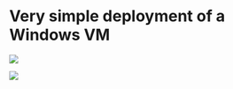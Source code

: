 # Very simple deployment of a Windows VM

<a href="https://portal.azure.com/#create/Microsoft.Template/uri/https%3A%2F%2Fraw.githubusercontent.com%2Fnikhilmalde1%2FAzureTemplates%2Fmaster%2Fvnet.json" target="_blank">
    <img src="http://azuredeploy.net/deploybutton.png"/>
</a>

<a href="https://raw.githubusercontent.com/nikhilmalde1/AzureTemplates/master/vnet.json
" target="_blank">
    <img src="http://armviz.io/visualizebutton.png"/>
</a>
